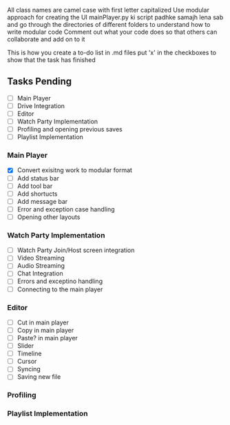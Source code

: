 All class names are camel case with first letter capitalized
Use modular approach for creating the UI
mainPlayer.py ki script padhke samajh lena sab and go through the directories of different folders to understand how to write modular code
Comment out what your code does so that others can collaborate and add on to it

This is how you create a to-do list in .md files
put 'x' in the checkboxes to show that the task has finished

## Tasks Pending
- [ ] Main Player
- [ ] Drive Integration
- [ ] Editor
- [ ] Watch Party Implementation
- [ ] Profiling and opening previous saves
- [ ] Playlist Implementation

### Main Player
- [x] Convert exisitng work to modular format
- [ ] Add status bar
- [ ] Add tool bar
- [ ] Add shortucts
- [ ] Add message bar
- [ ] Error and exception case handling
- [ ] Opening other layouts

### Watch Party Implementation
- [ ] Watch Party Join/Host screen integration
- [ ] Video Streaming
- [ ] Audio Streaming
- [ ] Chat Integration
- [ ] Errors and exceptino handling
- [ ] Connecting to the main player

### Editor
- [ ] Cut in main player
- [ ] Copy in main player
- [ ] Paste? in main player
- [ ] Slider
- [ ] Timeline
- [ ] Cursor
- [ ] Syncing
- [ ] Saving new file

### Profiling

### Playlist Implementation
